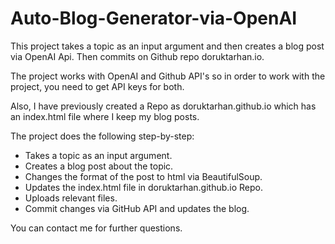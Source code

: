 # Auto-Blog-Generator-via-OpenAI
This project takes a topic as an input argument and then creates a blog post via OpenAI Api. Then commits on Github repo doruktarhan.io.

The project works with OpenAI and Github API's so in order to work with the project, you need to get API keys for both.

Also, I have previously created a Repo as doruktarhan.github.io which has an index.html file where I keep my blog posts.

The project does the following step-by-step:
- Takes a topic as an input argument.
- Creates a blog post about the topic.
- Changes the format of the post to html via BeautifulSoup.
- Updates the index.html file in doruktarhan.github.io Repo.
- Uploads relevant files.
- Commit changes via GitHub API and updates the blog. 

You can contact me for further questions. 

